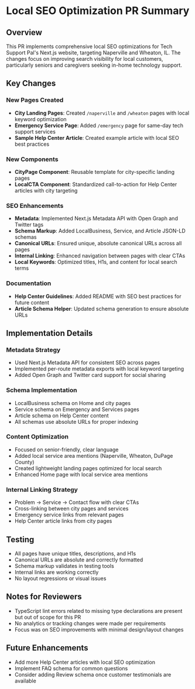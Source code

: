 # Local SEO Optimization PR Summary

## Overview

This PR implements comprehensive local SEO optimizations for Tech Support Pal's Next.js website, targeting Naperville and Wheaton, IL. The changes focus on improving search visibility for local customers, particularly seniors and caregivers seeking in-home technology support.

## Key Changes

### New Pages Created
- **City Landing Pages**: Created `/naperville` and `/wheaton` pages with local keyword optimization
- **Emergency Service Page**: Added `/emergency` page for same-day tech support services
- **Sample Help Center Article**: Created example article with local SEO best practices

### New Components
- **CityPage Component**: Reusable template for city-specific landing pages
- **LocalCTA Component**: Standardized call-to-action for Help Center articles with city targeting

### SEO Enhancements
- **Metadata**: Implemented Next.js Metadata API with Open Graph and Twitter tags
- **Schema Markup**: Added LocalBusiness, Service, and Article JSON-LD schemas
- **Canonical URLs**: Ensured unique, absolute canonical URLs across all pages
- **Internal Linking**: Enhanced navigation between pages with clear CTAs
- **Local Keywords**: Optimized titles, H1s, and content for local search terms

### Documentation
- **Help Center Guidelines**: Added README with SEO best practices for future content
- **Article Schema Helper**: Updated schema generation to ensure absolute URLs

## Implementation Details

### Metadata Strategy
- Used Next.js Metadata API for consistent SEO across pages
- Implemented per-route metadata exports with local keyword targeting
- Added Open Graph and Twitter card support for social sharing

### Schema Implementation
- LocalBusiness schema on Home and city pages
- Service schema on Emergency and Services pages
- Article schema on Help Center content
- All schemas use absolute URLs for proper indexing

### Content Optimization
- Focused on senior-friendly, clear language
- Added local service area mentions (Naperville, Wheaton, DuPage County)
- Created lightweight landing pages optimized for local search
- Enhanced Home page with local service area mentions

### Internal Linking Strategy
- Problem → Service → Contact flow with clear CTAs
- Cross-linking between city pages and services
- Emergency service links from relevant pages
- Help Center article links from city pages

## Testing
- All pages have unique titles, descriptions, and H1s
- Canonical URLs are absolute and correctly formatted
- Schema markup validates in testing tools
- Internal links are working correctly
- No layout regressions or visual issues

## Notes for Reviewers
- TypeScript lint errors related to missing type declarations are present but out of scope for this PR
- No analytics or tracking changes were made per requirements
- Focus was on SEO improvements with minimal design/layout changes

## Future Enhancements
- Add more Help Center articles with local SEO optimization
- Implement FAQ schema for common questions
- Consider adding Review schema once customer testimonials are available
